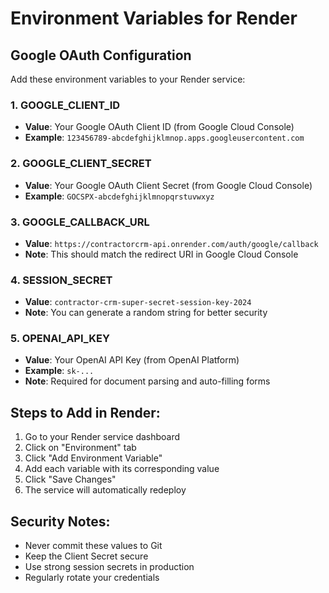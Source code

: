 # Environment Variables for Render

## Google OAuth Configuration

Add these environment variables to your Render service:

### 1. GOOGLE_CLIENT_ID
- **Value**: Your Google OAuth Client ID (from Google Cloud Console)
- **Example**: `123456789-abcdefghijklmnop.apps.googleusercontent.com`

### 2. GOOGLE_CLIENT_SECRET
- **Value**: Your Google OAuth Client Secret (from Google Cloud Console)
- **Example**: `GOCSPX-abcdefghijklmnopqrstuvwxyz`

### 3. GOOGLE_CALLBACK_URL
- **Value**: `https://contractorcrm-api.onrender.com/auth/google/callback`
- **Note**: This should match the redirect URI in Google Cloud Console

### 4. SESSION_SECRET
- **Value**: `contractor-crm-super-secret-session-key-2024`
- **Note**: You can generate a random string for better security

### 5. OPENAI_API_KEY
- **Value**: Your OpenAI API Key (from OpenAI Platform)
- **Example**: `sk-...`
- **Note**: Required for document parsing and auto-filling forms

## Steps to Add in Render:

1. Go to your Render service dashboard
2. Click on "Environment" tab
3. Click "Add Environment Variable"
4. Add each variable with its corresponding value
5. Click "Save Changes"
6. The service will automatically redeploy

## Security Notes:

- Never commit these values to Git
- Keep the Client Secret secure
- Use strong session secrets in production
- Regularly rotate your credentials
